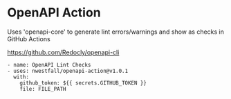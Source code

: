 # OpenAPI Action
Uses 'openapi-core' to generate lint errors/warnings and show as checks in GitHub Actions

https://github.com/Redocly/openapi-cli 

```
- name: OpenAPI Lint Checks
- uses: nwestfall/openapi-action@v1.0.1
  with:
    github_token: ${{ secrets.GITHUB_TOKEN }}
    file: FILE_PATH
```
